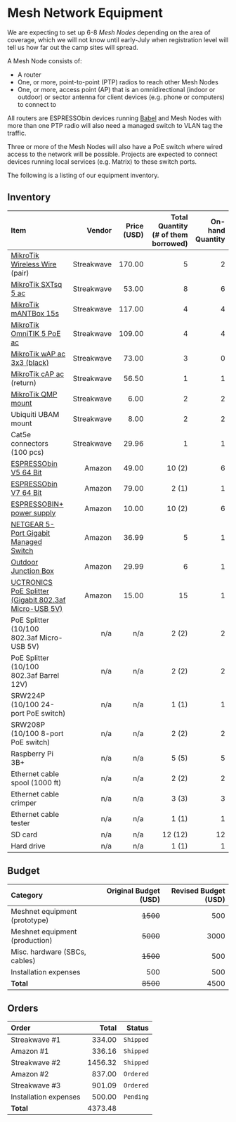 Mesh Network Equipment
======================

We are expecting to set up 6-8 _Mesh Nodes_ depending on the area of coverage, which we will not know until early-July when registration level will tell us how far out the camp sites will spread.

A Mesh Node consists of:

- A router
- One, or more, point-to-point (PTP) radios to reach other Mesh Nodes
- One, or more, access point (AP) that is an omnidirectional (indoor or outdoor) or sector antenna for client devices (e.g. phone or computers) to connect to

All routers are ESPRESSObin devices running [Babel](https://github.com/jech/babeld) and Mesh Nodes with more than one PTP radio will also need a managed switch to VLAN tag the traffic.

Three or more of the Mesh Nodes will also have a PoE switch where wired access to the network will be possible. Projects are expected to connect devices running local services (e.g. Matrix) to these switch ports.

The following is a listing of our equipment inventory.

## Inventory

| Item | Vendor | Price (USD) | Total Quantity (# of them borrowed) | On-hand Quantity |
|:-----|-------:|------------:|------------------------------------:|-----------------:|
| [MikroTik Wireless Wire](https://mikrotik.com/product/wireless_wire) (pair) | Streakwave | 170.00 | 5 | 2 |
| [MikroTik SXTsq 5 ac](https://mikrotik.com/product/sxtsq_5_ac) | Streakwave | 53.00 | 8 | 6 |
| [MikroTik mANTBox 15s](https://mikrotik.com/product/RB921GS-5HPacD-15S) | Streakwave | 117.00 | 4 | 4 |
| [MikroTik OmniTIK 5 PoE ac](https://mikrotik.com/product/rbomnitikpg_5hacd) | Streakwave | 109.00 | 4 | 4 |
| [MikroTik wAP ac 3x3 (black)](https://mikrotik.com/product/RBwAPG-5HacT2HnD-BE) | Streakwave | 73.00 | 3 | 0 |
| [MikroTik cAP ac](https://mikrotik.com/product/cap_ac) (return) | Streakwave | 56.50 | 1 | 1 |
| [MikroTik QMP mount](https://mikrotik.com/product/QMP) | Streakwave | 6.00 | 2 | 2 |
| Ubiquiti UBAM mount | Streakwave | 8.00 | 2 | 2 |
| Cat5e connectors (100 pcs) | Streakwave | 29.96 | 1 | 1 |
| [ESPRESSObin V5 64 Bit](https://www.amazon.com/ESPRESSObin-Single-Computer-Network-Switch/dp/B06Y3V2FBK/) | Amazon | 49.00 | 10 (2) | 6 |
| [ESPRESSObin V7 64 Bit](https://www.amazon.com/ESPRESSObin-Single-Computer-Network-Switch/dp/B07KTMBCS1/) | Amazon | 79.00 | 2 (1) | 1 |
[ESPRESSOBIN+ power supply](https://www.amazon.com/ESPRESSObin-Single-Computer-Network-Switch/dp/B07KTC9JVB/) | Amazon | 10.00 | 10 (2) | 6 |
| [NETGEAR 5-Port Gigabit Managed Switch](https://www.amazon.com/dp/B07PJ7XZ7X/) | Amazon | 36.99 | 5 | 1 |
| [Outdoor Junction Box](https://www.amazon.com/LeMotech-Dustproof-Waterproof-Electrical-200mmx155mmx80mm/dp/B075DHT7X2/) | Amazon | 29.99 | 6 | 1 |
| [UCTRONICS PoE Splitter (Gigabit 802.3af Micro-USB 5V)](https://www.amazon.com/UCTRONICS-PoE-Splitter-Gigabit-Raspberry/dp/B07CNKX14C/) | Amazon | 15.00 | 15 | 1 |
| PoE Splitter (10/100 802.3af Micro-USB 5V) | n/a | n/a | 2 (2) | 2 |
| PoE Splitter (10/100 802.3af Barrel 12V) | n/a | n/a | 2 (2) | 2 |
| SRW224P (10/100 24-port PoE switch) | n/a | n/a | 1 (1) | 1 |
| SRW208P (10/100 8-port PoE switch) | n/a | n/a | 2 (2) | 2 |
| Raspberry Pi 3B+ | n/a | n/a | 5 (5) | 5 |
| Ethernet cable spool (1000 ft) | n/a | n/a | 2 (2) | 2 |
| Ethernet cable crimper | n/a | n/a | 3 (3) | 3 |
| Ethernet cable tester | n/a | n/a | 1 (1) | 1 |
| SD card | n/a | n/a | 12 (12) | 12 |
| Hard drive | n/a | n/a | 1 (1) | 1 |

## Budget

| Category                        | Original Budget (USD) | Revised Budget (USD) |
|:--------------------------------|----------------------:|---------------------:|
| Meshnet equipment (prototype)   | ~~1500~~              |  500                 |
| Meshnet equipment (production)  | ~~5000~~              | 3000                 |
| Misc. hardware (SBCs, cables)   | ~~1500~~              |  500                 |
| Installation expenses           |    500                |  500                 |
| **Total**                       | ~~8500~~              | 4500                 |

## Orders

| Order                 | Total   | Status  |
|:----------------------|--------:|--------:|
| Streakwave #1         |  334.00 |`Shipped`|
| Amazon #1             |  336.16 |`Shipped`|
| Streakwave #2         | 1456.32 |`Shipped`|
| Amazon #2             |  837.00 |`Ordered`|
| Streakwave #3         |  901.09 |`Ordered`|
| Installation expenses |  500.00 |`Pending`|
| **Total**             | 4373.48 |         |
